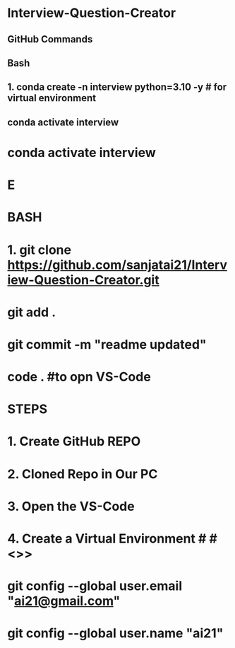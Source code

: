 # Interview-Question-Creator


## GitHub Commands


## <After> <Virtual Env>  
## Bash 
## 1. conda create -n interview  python=3.10 -y     # for virtual environment 


## conda activate interview
# conda activate interview


# E
# BASH
# 1. git clone https://github.com/sanjatai21/Interview-Question-Creator.git

# git add .
# git commit -m "readme updated"
#
# code .   #to opn VS-Code
#  
# STEPS
# 1. Create GitHub REPO
# 2. Cloned Repo in Our PC
# 3. Open the VS-Code
# 4. Create a Virtual Environment # #<<to work with different of version of Python>>>

# git config --global user.email "ai21@gmail.com"
# git config --global user.name "ai21"